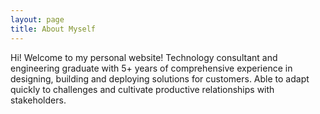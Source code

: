 ```yaml
---
layout: page
title: About Myself 
---
```


Hi! Welcome to my personal website! Technology consultant and engineering graduate with 5+ years of comprehensive experience in designing, building and deploying solutions for customers. Able to adapt quickly to challenges and cultivate productive relationships with stakeholders. 

